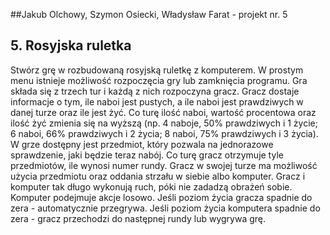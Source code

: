 ##Jakub Olchowy, Szymon Osiecki, Władysław Farat - projekt nr. 5
## 5. Rosyjska ruletka
Stwórz grę w rozbudowaną rosyjską ruletkę z komputerem. W prostym menu istnieje
możliwość rozpoczęcia gry lub zamknięcia programu. Gra składa się z trzech tur i każdą z
nich rozpoczyna gracz. Gracz dostaje informacje o tym, ile naboi jest pustych, a ile naboi
jest prawdziwych w danej turze oraz ile jest żyć. Co turę ilość naboi, wartość procentowa
oraz ilość żyć zmienia się na wyższą (np. 4 naboje, 50% prawdziwych i 1 życie; 6 naboi,
66% prawdziwych i 2 życia; 8 naboi, 75% prawdziwych i 3 życia). W grze dostępny jest
przedmiot, który pozwala na jednorazowe sprawdzenie, jaki będzie teraz nabój. Co turę
gracz otrzymuje tyle przedmiotów, ile wynosi numer rundy. Gracz w swojej turze ma
możliwość użycia przedmiotu oraz oddania strzału w siebie albo komputer. Gracz i komputer
tak długo wykonują ruch, póki nie zadadzą obrażeń sobie. Komputer podejmuje akcje
losowo. Jeśli poziom życia gracza spadnie do zera - automatycznie przegrywa. Jeśli poziom
życia komputera spadnie do zera - gracz przechodzi do następnej rundy lub wygrywa grę.
